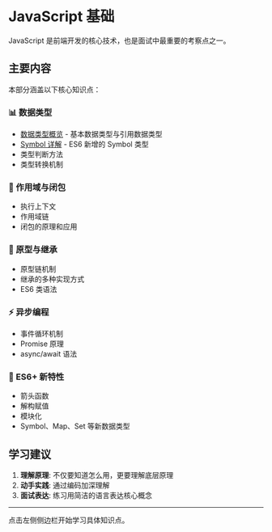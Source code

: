 # JavaScript 基础

JavaScript 是前端开发的核心技术，也是面试中最重要的考察点之一。

## 主要内容

本部分涵盖以下核心知识点：

### 📊 数据类型

- [数据类型概览](./data-types.md) - 基本数据类型与引用数据类型
- [Symbol 详解](./symbol.md) - ES6 新增的 Symbol 类型
- 类型判断方法
- 类型转换机制

### 🔄 作用域与闭包

- 执行上下文
- 作用域链
- 闭包的原理和应用

### 🧬 原型与继承

- 原型链机制
- 继承的多种实现方式
- ES6 类语法

### ⚡ 异步编程

- 事件循环机制
- Promise 原理
- async/await 语法

### 🚀 ES6+ 新特性

- 箭头函数
- 解构赋值
- 模块化
- Symbol、Map、Set 等新数据类型

## 学习建议

1. **理解原理**: 不仅要知道怎么用，更要理解底层原理
2. **动手实践**: 通过编码加深理解
3. **面试表达**: 练习用简洁的语言表达核心概念

---

点击左侧侧边栏开始学习具体知识点。
